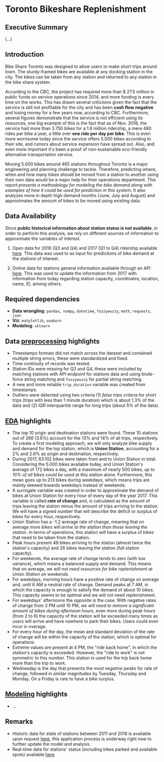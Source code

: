 # Toronto Bikeshare Replenishment

## Executive Summary

(...)

## Introduction

Bike Share Toronto was designed to allow users to make short trips around town. The sturdy-framed bikes are available at any docking station in the city. The bikes can be taken from any station and returned to any station in the bike share system. 

According to the CBC, the project has required more than $ 27.5 million in public funds on service operations since 2014, and more funding is every time on the works. This has drawn several criticisms given the fact that the service is still not profitable for the city and has been **cash flow negative** and losing money for a few years now, according to CBC. Furthermore, several figures demonstrate that the service is not efficient using its resources, one big example of this is the fact that as of Nov. 2018, the service had more than 3.750 bikes for a 1.8 million ridership, a mere 480 rides per bike a year, a little over **one ride per day per bike**. This is even more worrisome today since the service offers 5.000 bikes according to their site, and rumors about service expansion have spread out. Also, and even more important it's been a proof of non-sustainable eco-friendly alternative transportation service. 

Moving 5.000 bikes around 465 stations throughout Toronto is a major engineering and planning challenge to tackle. Therefore, predicting where, when and how many bikes should be moved from a station to another using their own data would be a major help for their operations department. *This report presents a methodology for modeling the bike demand along with examples of how it could be used for prediction in this system*. It also analyzes more in depth high demand months (June, July and August) and approximates the amount of bikes to be moved using existing data.

## Data Availability

Since **public historical information about station status is not available**, in order to perform this analysis, we rely on different sources of information to approximate the variables of interest.

1. Open data for 2016 (Q3 and Q4) and 2017 (Q1 to Q4) ridership available [here](https://open.toronto.ca/dataset/bike-share-toronto-ridership-data/). This data was used to as input for predictions of bike demand at the stations of interest.

2. Online data for stations general information available through an API [here](https://tor.publicbikesystem.net/ube/gbfs/v1/en/station_information). This was used to update the information from 2017 with information from today regarding station capacity, coordinates, location, name, ID, among others.

## Required dependencies

* **Data wrangling**: `pandas`,` numpy`, `datetime`, `fuzzywuzzy`, `math`, `requests`,` json`
* **Viz**: `matplotlib`, `seaborn`
* **Modeling**: `sklearn`


## Data [preprocessing](Code/Preprocessing.ipynb) highlights

- Timestamps formats did not match across the dataset and contained multiple string errors, these were standardized and fixed.
- Time continuity of records was tested.
- Station IDs were missing for Q3 and Q4, these were included by matching stations with API endpoint for stations data and using brute-force string matching and `fuzzywuzzy` for partial string matching.
- A new and more reliable `trip_duration` variable was created from timestamps.
- Outliers were detected using two criteria (1) *false trips* criteria for short trips (trips with less than 1 minute duration) which is about 1.3% of the data and (2) *IQR* interquartile range for long trips (about 5% of the data).

## [EDA](Code/EDA.ipynb) highlights

- The top 10 origin and destination stations were found. These 10 stations out of 266 (3.6%) account for the 13% and 14% of all trips, respectively. To create a first modeling approach, we will only analyze bike supply and demand for the top station, which is **Union Station**, accounting for a 2% and 2.6% as origin and destination, respectively.
- During 2017, 63.102 bikes were taken from and to Union Station in total. Considering the 5.000 bikes available today, and Union Station's average of 172 bikes a day, with a maximum of nearly 500 bikes, *up to 10% of all bikes could be used* at this station alone. Furthermore, this mean goes up to 213 bikes during weekdays, which means trips are mainly skewed towards weekdays instead of weekends.
- A surrogate variable was created in order to approximate the demand of bikes at Union Station for every hour of every day of the year 2017. This variable is called **rate of change** and, is calculated as the amount of trips leaving the station minus the amount of trips arriving to the station. We will have a signed number that will describe the deficit or surplus of bikes for every hour, respectively.
- Union Station has a -1.2 average rate of change, meaning that on average *more bikes will arrive to the station than those leaving the station*. In terms of operations, this station will have a surplus of bikes that need to be taken from the station. 
- Peak hours present 49 bikes arriving to the station (almost twice the station's capacity) and 26 bikes leaving the station (full station capacity).
- For weekends, the average rate of change tends to zero (with low variance), which means a balanced supply and demand. This means that on average, *we will not need resources for bike replenishment at Union Station on weekends*.
- For weekdays, morning hours have a positive rate of change on average and, until 6 AM a neutral rate of change. Demand peaks at 7 AM, in which the capacity is enough to satisfy the demand of about 10 bikes. This capacity seems to be optimal and we will not need replenishment.
- For weekdays' afternoons the opposite is the case. With negative rates of change from 3 PM until 10 PM, *we will need to remove a significant amount of bikes during afternoon hours*, even more during peak hours (from 2 to 6) the capacity of the station will be exceeded many times as users will arrive and have nowhere to park their bikes. Users could even incur in overage.
- For every hour of the day, the mean and standard deviation of the rate of change will be within the capacity of the station, which is optimal for operations.
- Extreme values are present at 4 PM, the "ride back home", in which the station's capacity is exceeded. However, the "ride to work" is not symmetric to this number. This station is used for the trip back home more than the trip to work.
- Wednesday is the day that presents the *most negative peaks* for rate of change, followed in similar magnitudes by Tuesday, Thursday and Monday. On a Friday is rare to have a bike surplus.

## [Modeling](Code/Modeling.ipynb) highlights

- ...

## Remarks
* Historic data for state of stations between 2011 and 2018 is available upon request [here](https://data.cdrc.ac.uk/dataset/toronto-bss), this application process is underway right now to further update the model and analysis.
* Real-time data for stations' status (including bikes parked and available spots) available [here](https://tor.publicbikesystem.net/ube/gbfs/v1/en/station_status)